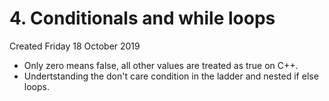 # 4. Conditionals and while loops
Created Friday 18 October 2019

* Only zero means false, all other values are treated as true on C++.
* Undertstanding the don't care condition in the ladder and nested if else loops.


